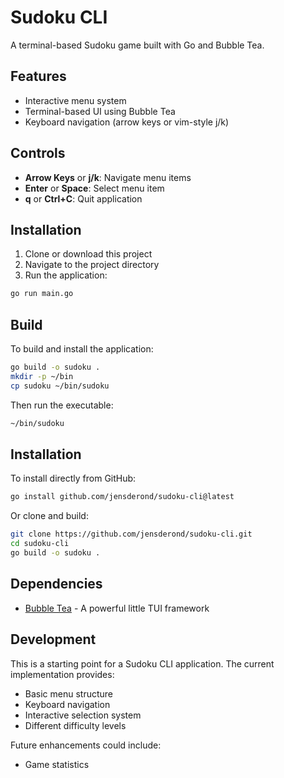 # Sudoku CLI

A terminal-based Sudoku game built with Go and Bubble Tea.

## Features

- Interactive menu system
- Terminal-based UI using Bubble Tea
- Keyboard navigation (arrow keys or vim-style j/k)

## Controls

- **Arrow Keys** or **j/k**: Navigate menu items
- **Enter** or **Space**: Select menu item
- **q** or **Ctrl+C**: Quit application

## Installation

1. Clone or download this project
2. Navigate to the project directory
3. Run the application:

```bash
go run main.go
```

## Build

To build and install the application:

```bash
go build -o sudoku .
mkdir -p ~/bin
cp sudoku ~/bin/sudoku
```

Then run the executable:

```bash
~/bin/sudoku
```

## Installation

To install directly from GitHub:

```bash
go install github.com/jensderond/sudoku-cli@latest
```

Or clone and build:

```bash
git clone https://github.com/jensderond/sudoku-cli.git
cd sudoku-cli
go build -o sudoku .
```

## Dependencies

- [Bubble Tea](https://github.com/charmbracelet/bubbletea) - A powerful little TUI framework

## Development

This is a starting point for a Sudoku CLI application. The current implementation provides:

- Basic menu structure
- Keyboard navigation
- Interactive selection system
- Different difficulty levels

Future enhancements could include:
- Game statistics
